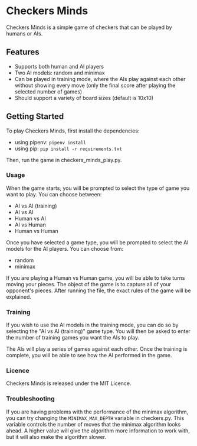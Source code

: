 # Checkers Minds
Checkers Minds is a simple game of checkers that can be played by humans or AIs.

## Features
* Supports both human and AI players
* Two AI models: random and minimax
* Can be played in training mode, where the AIs play against each other without showing every move (only the final score after playing the selected number of games)
* Should support a variety of board sizes (default is 10x10)

## Getting Started
To play Checkers Minds, first install the dependencies:
 * using pipenv:
   `pipenv install`
 * using pip:
  `pip install -r requirements.txt`

Then, run the game in checkers_minds_play.py.

### Usage
When the game starts, you will be prompted to select the type of game you want to play. You can choose between:
* AI vs AI (training)
* AI vs AI
* Human vs AI
* AI vs Human
* Human vs Human

Once you have selected a game type, you will be prompted to select the AI models for the AI players. You can choose from:
* random
* minimax

If you are playing a Human vs Human game, you will be able to take turns moving your pieces. The object of the game is to capture all of your opponent's pieces. After running the file, the exact rules of the game will be explained.

### Training
If you wish to use the AI models in the training mode, you can do so by selecting the "AI vs AI (training)" game type. You will then be asked to enter the number of training games you want the AIs to play.

The AIs will play a series of games against each other. Once the training is complete, you will be able to see how the AI performed in the game.

### Licence
Checkers Minds is released under the MIT Licence.

### Troubleshooting
If you are having problems with the performance of the minimax algorithm, you can try changing the `MINIMAX_MAX_DEPTH` variable in checkers.py. This variable controls the number of moves that the minimax algorithm looks ahead. A higher value will give the algorithm more information to work with, but it will also make the algorithm slower.
